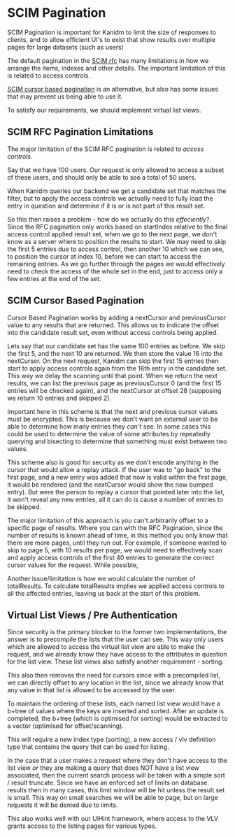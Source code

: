 # SCIM Pagination

SCIM Pagination is important for Kanidm to limit the size of responses to clients, and to allow efficient UI's to exist
that show results over multiple pages for large datasets (such as users)

The default pagination in the [SCIM rfc](https://www.rfc-editor.org/rfc/rfc7644#section-3.4.2.4) has many limitations in
how we arrange the items, indexes and other details. The important limitation of this is related to access controls.

[SCIM cursor based pagination](https://datatracker.ietf.org/doc/draft-ietf-scim-cursor-pagination/) is an alternative,
but also has some issues that may prevent us being able to use it.

To satisfy our requirements, we should implement virtual list views.

## SCIM RFC Pagination Limitations

The major limitation of the SCIM RFC pagination is related to _access controls_.

Say that we have 100 users. Our request is only allowed to access a subset of these users, and should only be able to
see a total of 50 users.

When Kanidm queries our backend we get a candidate set that matches the filter, but to apply the access controls we
actually need to fully load the entry in question and determine if it is or is not part of this result set.

So this then raises a problem - how do we actually do this _effeciently_?. Since the RFC pagination only works based on
startIndex relative to the final access control applied result set, when we go to the next page, we don't know as a
server where to position the results to start. We may need to skip the first 5 entries due to access control, then
another 10 which we can see, to position the cursor at index 10, before we can start to access the remaining entries. As
we go further through the pages we would effectively need to check the access of the whole set in the end, just to
access only a few entries at the end of the set.

## SCIM Cursor Based Pagination

Cursor Based Pagination works by adding a nextCursor and previousCursor value to any results that are returned. This
allows us to indicate the offset into the candidate result set, even without access controls being applied.

Lets say that our candidate set has the same 100 entries as before. We skip the first 5, and the next 10 are returned.
We then store the value 16 into the nextCurser. On the next request, Kanidm can skip the first 15 entries then start to
apply access controls again from the 16th entry in the candidate set. This way we delay the scanning until that point.
When we return the next results, we can list the previous page as previousCursor 0 (and the first 15 entries will be
checked again), and the nextCursor at offset 28 (supposing we return 10 entries and skipped 2).

Important here in this scheme is that the next and previous cursor values must be encrypted. This is because we don't
want an external user to be able to determine how many entries they _can't_ see. In some cases this could be used to
determine the value of some attributes by repeatedly querying and bisecting to determine that something must exist
between two values.

This scheme also is good for security as we don't encode anything in the cursor that would allow a replay attack. If the
user was to "go back" to the first page, and a new entry was added that now is valid within the first page, it would be
rendered (and the nextCursor would show the now bumped entry). But were the person to replay a cursor that pointed later
into the list, it won't reveal any new entries, all it can do is cause a number of entries to be skipped.

The major limitation of this approach is you can't arbitrarily offset to a specific page of results. Where you can with
the RFC Pagination, since the number of results is known ahead of time, in this method you only know that there are more
pages, until they run out. For example, if someone wanted to skip to page 5, with 10 results per page, we would need to
effectively scan and apply access controls of the first 40 entries to generate the correct cursor values for the
request. While possible,

Another issue/limitation is how we would calculate the number of totalResults. To calculate totalResults implies we
applied access controls to all the affected entries, leaving us back at the start of this problem.

## Virtual List Views / Pre Authentication

Since security is the primary blocker to the former two implementations, the answer is to precompile the lists that the
user can see. This way only users which are allowed to access the virtual list view are able to make the request, and we
already know they have access to the attributes in question for the list view. These list views also satisfy another
requirement - sorting.

This also then removes the need for cursors since with a precompiled list, we can directly offset to any location in the
list, since we already know that any value in that list is allowed to be accessed by the user.

To maintain the ordering of these lists, each named list view would have a b+tree of values where the keys are inserted
and sorted. After an update is completed, the b+tree (which is optimised for sorting) would be extracted to a vector
(optimised for offset/scanning).

This will require a new index type (sorting), a new access / vlv definition type that contains the query that can be
used for listing.

In the case that a user makes a request where they don't have access to the list view _or_ they are making a query that
does NOT have a list view associated, then the current search process will be taken with a simple sort / result
truncate. Since we have an enforced set of limits on database results then in many cases, this limit window will be hit
unless the result set is small. This way on small searches we will be able to page, but on large requests it will be
denied due to limits.

This also works well with our UiHint framework, where access to the VLV grants access to the listing pages for various
types.
